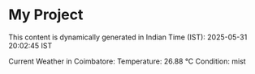 # My Project

This content is dynamically generated in Indian Time (IST): 2025-05-31 20:02:45 IST


Current Weather in Coimbatore:
Temperature: 26.88 °C
Condition: mist
